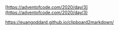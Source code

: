 [https://adventofcode.com/2020/day/3](https://adventofcode.com/2020/day/3)

https://euangoddard.github.io/clipboard2markdown/



